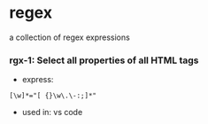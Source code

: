 # regex
a collection of regex expressions 


### rgx-1: Select all properties of all HTML tags

- express:

``` 
[\w]*="[ {}\w\.\-:;]*"
```

- used in: vs code
